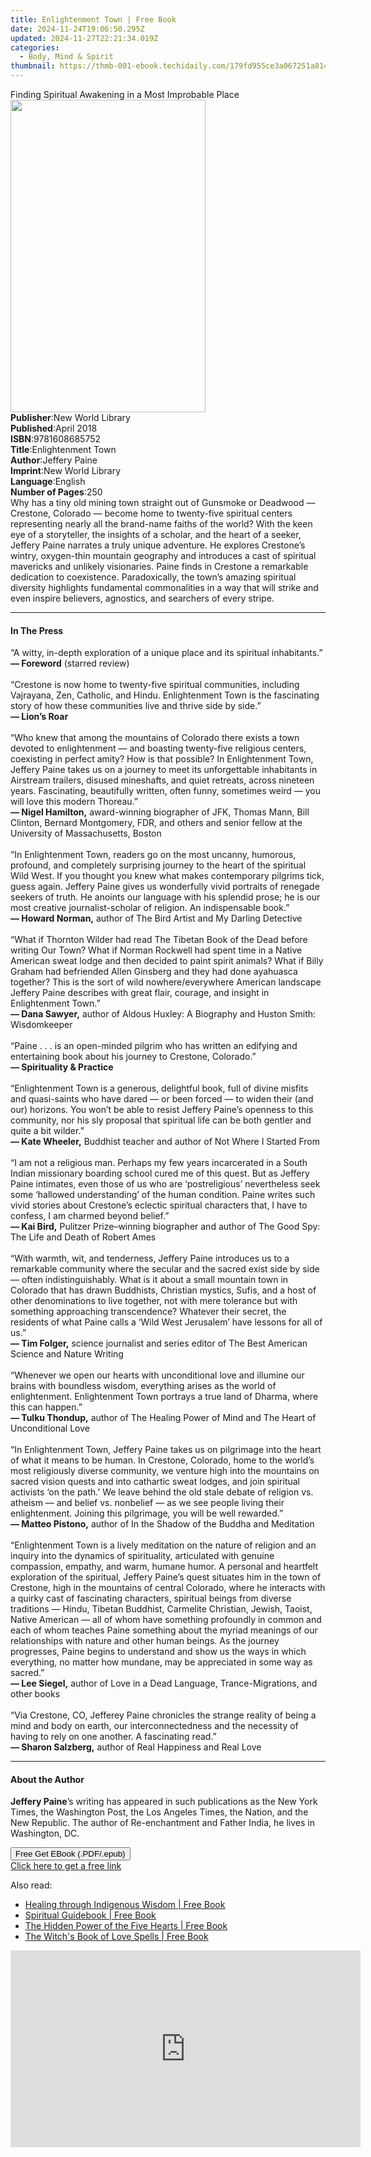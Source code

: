 ```yaml
---
title: Enlightenment Town | Free Book
date: 2024-11-24T19:06:50.295Z
updated: 2024-11-27T22:21:34.019Z
categories:
  - Body, Mind & Spirit
thumbnail: https://thmb-001-ebook.techidaily.com/179fd955ce3a067251a814f16d6ac6fa1809f280b62bdb2c33bec6b089b9eb18.jpg
---
```

<main id="book-container">
  <div class="flex flex-col">
    <div class="book-brief flex-1 py-6 px-4 sm:p-6 md:py-10 md:px-8">
      <!-- brief-->
      <div class="book-brief-main">
        Finding Spiritual Awakening in a Most Improbable Place
      </div>
    </div>
    <div
      class="book-meta-info flex-1 grid gap-4 col-start-1 col-end-3 row-start-1 sm:mb-6 sm:grid-cols-4 lg:gap-6 lg:col-start-2 lg:row-end-6 lg:row-span-6 lg:mb-0"
    >
      <div
        class="book-meta-info-left place-content-center mt-4 p-4 text-sm leading-6 col-start-2 col-span-2 dark:text-slate-400"
      >
        <img
          class="w-full h-500 object-cover rounded-lg sm:h-255 sm:col-span-2 lg:col-span-full"
          src="https://img-001-ebook.techidaily.com/d94a279fdfc894bcba8f8594256989f97bd165c3dc7284fefdf72a2bf5ba856e.jpg"
          alt=""
          width="312"
          height="500"
        />
      </div>
      <div
        class="book-meta-info-right mt-2 col-start-1 row-start-2 col-span-3 self-center"
      >
        <!-- meta data  -->
        <div class="flex flex-col px-4 md:px-8">
          <div class="flex-1">
            <strong>Publisher</strong>:<span class="px-2"
              >New World Library</span
            >
          </div>
          <div class="flex-1">
            <strong>Published</strong>:<span class="px-2">April 2018</span>
          </div>
          <div class="flex-1">
            <strong>ISBN</strong>:<span class="px-2">9781608685752</span>
          </div>
          <div class="flex-1">
            <strong>Title</strong>:<span class="px-2">Enlightenment Town</span>
          </div>
          <div class="flex-1">
            <strong>Author</strong>:<span class="px-2">Jeffery Paine</span>
          </div>
          <div class="flex-1">
            <strong>Imprint</strong>:<span class="px-2">New World Library</span>
          </div>
          <div class="flex-1">
            <strong>Language</strong>:<span class="px-2">English</span>
          </div>
          <div class="flex-1">
            <strong>Number of Pages</strong>:<span class="px-2">250</span>
          </div>
        </div>
      </div>
    </div>
    <div class="book-description flex-1 py-6 px-4 sm:p-6 md:py-10 md:px-8">
      <div class="book-description-main">
        <div accordion-content="" id="description">
          Why has a tiny old mining town straight out of Gunsmoke or Deadwood —
          Crestone, Colorado — become home to twenty-five spiritual centers
          representing nearly all the brand-name faiths of the world? With the
          keen eye of a storyteller, the insights of a scholar, and the heart of
          a seeker, Jeffery Paine narrates a truly unique adventure. He explores
          Crestone’s wintry, oxygen-thin mountain geography and introduces a
          cast of spiritual mavericks and unlikely visionaries. Paine finds in
          Crestone a remarkable dedication to coexistence. Paradoxically, the
          town’s amazing spiritual diversity highlights fundamental
          commonalities in a way that will strike and even inspire believers,
          agnostics, and searchers of every stripe.
        </div>
      </div>
    </div>
    <div class="book-excerpts flex-1 py-6 px-4 sm:p-6 md:py-10 md:px-8">
      <!-- excerpts-->
      <div class="book-excerpts-main">
        <hr />
        <h4 class="placeholder placeholder-heading">
          <span>In The Press</span>
        </h4>
        <p>
          “A witty, in-depth exploration of a unique place and its spiritual
          inhabitants.”<br />
          <strong>— Foreword</strong> (starred review)<br />
          <br />
          “Crestone is now home to twenty-five spiritual communities, including
          Vajrayana, Zen, Catholic, and Hindu. Enlightenment Town is the
          fascinating story of how these communities live and thrive side by
          side.”<br />
          <strong>— Lion’s Roar</strong><br />
          <br />
          “Who knew that among the mountains of Colorado there exists a town
          devoted to enlightenment — and boasting twenty-five religious centers,
          coexisting in perfect amity? How is that possible? In Enlightenment
          Town, Jeffery Paine takes us on a journey to meet its unforgettable
          inhabitants in Airstream trailers, disused mineshafts, and quiet
          retreats, across nineteen years. Fascinating, beautifully written,
          often funny, sometimes weird — you will love this modern Thoreau.”<br />
          <strong>— Nigel Hamilton,</strong> award-winning biographer of JFK,
          Thomas Mann, Bill Clinton, Bernard Montgomery, FDR, and others and
          senior fellow at the University of Massachusetts, Boston<br />
          <br />
          “In Enlightenment Town, readers go on the most uncanny, humorous,
          profound, and completely surprising journey to the heart of the
          spiritual Wild West. If you thought you knew what makes contemporary
          pilgrims tick, guess again. Jeffery Paine gives us wonderfully vivid
          portraits of renegade seekers of truth. He anoints our language with
          his splendid prose; he is our most creative journalist-scholar of
          religion. An indispensable book.”<br />
          <strong>— Howard Norman,</strong> author of The Bird Artist and My
          Darling Detective<br />
          <br />
          “What if Thornton Wilder had read The Tibetan Book of the Dead before
          writing Our Town? What if Norman Rockwell had spent time in a Native
          American sweat lodge and then decided to paint spirit animals? What if
          Billy Graham had befriended Allen Ginsberg and they had done ayahuasca
          together? This is the sort of wild nowhere/everywhere American
          landscape Jeffery Paine describes with great flair, courage, and
          insight in Enlightenment Town.”<br />
          <strong>— Dana Sawyer,</strong> author of Aldous Huxley: A Biography
          and Huston Smith: Wisdomkeeper<br />
          <br />
          “Paine . . . is an open-minded pilgrim who has written an edifying and
          entertaining book about his journey to Crestone, Colorado.”<br />
          <strong>— Spirituality &amp; Practice</strong><br />
          <br />
          “Enlightenment Town is a generous, delightful book, full of divine
          misfits and quasi-saints who have dared — or been forced — to widen
          their (and our) horizons. You won’t be able to resist Jeffery Paine’s
          openness to this community, nor his sly proposal that spiritual life
          can be both gentler and quite a bit wilder.”<br />
          <strong>— Kate Wheeler,</strong> Buddhist teacher and author of Not
          Where I Started From<br />
          <br />
          “I am not a religious man. Perhaps my few years incarcerated in a
          South Indian missionary boarding school cured me of this quest. But as
          Jeffery Paine intimates, even those of us who are ‘postreligious’
          nevertheless seek some ‘hallowed understanding’ of the human
          condition. Paine writes such vivid stories about Crestone’s eclectic
          spiritual characters that, I have to confess, I am charmed beyond
          belief.”<br />
          <strong>— Kai Bird,</strong> Pulitzer Prize–winning biographer and
          author of The Good Spy: The Life and Death of Robert Ames<br />
          <br />
          “With warmth, wit, and tenderness, Jeffery Paine introduces us to a
          remarkable community where the secular and the sacred exist side by
          side — often indistinguishably. What is it about a small mountain town
          in Colorado that has drawn Buddhists, Christian mystics, Sufis, and a
          host of other denominations to live together, not with mere tolerance
          but with something approaching transcendence? Whatever their secret,
          the residents of what Paine calls a ‘Wild West Jerusalem’ have lessons
          for all of us.”<br />
          <strong>— Tim Folger,</strong> science journalist and series editor of
          The Best American Science and Nature Writing<br />
          <br />
          “Whenever we open our hearts with unconditional love and illumine our
          brains with boundless wisdom, everything arises as the world of
          enlightenment. Enlightenment Town portrays a true land of Dharma,
          where this can happen.”<br />
          <strong>— Tulku Thondup,</strong> author of The Healing Power of Mind
          and The Heart of Unconditional Love<br />
          <br />
          “In Enlightenment Town, Jeffery Paine takes us on pilgrimage into the
          heart of what it means to be human. In Crestone, Colorado, home to the
          world’s most religiously diverse community, we venture high into the
          mountains on sacred vision quests and into cathartic sweat lodges, and
          join spiritual activists ‘on the path.’ We leave behind the old stale
          debate of religion vs. atheism — and belief vs. nonbelief — as we see
          people living their enlightenment. Joining this pilgrimage, you will
          be well rewarded.”<br />
          <strong>— Matteo Pistono,</strong> author of In the Shadow of the
          Buddha and Meditation<br />
          <br />
          “Enlightenment Town is a lively meditation on the nature of religion
          and an inquiry into the dynamics of spirituality, articulated with
          genuine compassion, empathy, and warm, humane humor. A personal and
          heartfelt exploration of the spiritual, Jeffery Paine’s quest situates
          him in the town of Crestone, high in the mountains of central
          Colorado, where he interacts with a quirky cast of fascinating
          characters, spiritual beings from diverse traditions — Hindu, Tibetan
          Buddhist, Carmelite Christian, Jewish, Taoist, Native American — all
          of whom have something profoundly in common and each of whom teaches
          Paine something about the myriad meanings of our relationships with
          nature and other human beings. As the journey progresses, Paine begins
          to understand and show us the ways in which everything, no matter how
          mundane, may be appreciated in some way as sacred.”<br />
          <strong>— Lee Siegel,</strong> author of Love in a Dead Language,
          Trance-Migrations, and other books<br />
          <br />
          “Via Crestone, CO, Jefferey Paine chronicles the strange reality of
          being a mind and body on earth, our interconnectedness and the
          necessity of having to rely on one another. A fascinating read.”<br />
          <strong>— Sharon Salzberg,</strong> author of Real Happiness and Real
          Love
        </p>
      </div>
    </div>
    <div class="book-about-author flex-1 py-6 px-4 sm:p-6 md:py-10 md:px-8">
      <!-- about author-->
      <div class="book-main-author-main">
        <hr />
        <h4 class="placeholder placeholder-heading">
          <span>About the Author</span>
        </h4>
        <p>
          <strong>Jeffery Paine</strong>’s writing has appeared in such
          publications as the New York Times, the Washington Post, the Los
          Angeles Times, the Nation, and the New Republic. The author of
          Re-enchantment and Father India, he lives in Washington, DC.
        </p>
      </div>
    </div>
    <div class="book-free-get flex-1 py-6 px-4 sm:p-6 md:py-10 md:px-8">
      <button
        id="btn-free-get"
        class="bg-blue-500 hover:bg-blue-700 text-white font-bold py-2 px-4 rounded"
      >
        Free Get EBook (.PDF/.epub)
      </button>
      <div id="countdown-display" class="px-2 text-lg mt-2"></div>
      <a
        id="free-link"
        class="hidden bg-blue-500 hover:bg-blue-700 text-white font-bold py-2 px-4 rounded"
        href="https://www.ebooks.com/en-us/book/96164317/enlightenment-town/jeffery-paine/"
        target="_blank"
        >Click here to get a free link</a
      >
    </div>
    <script>
      let countdownTime = 0;
      let countdownInterval = null;
      document
        .getElementById('btn-free-get')
        .addEventListener('click', startCountdown);
      function startCountdown() {
        countdownTime = new Date().getTime() + 60000 * 3;
        countdownInterval = setInterval(updateCountdown, 1000);
        document.getElementById('btn-free-get').disabled = true;
        document
          .getElementById('btn-free-get')
          .classList.add('bg-gray-500', 'cursor-not-allowed');
      }
      function updateCountdown() {
        let currentTime = new Date().getTime();
        let timeLeft = countdownTime - currentTime;
        let secondsLeft = Math.floor(timeLeft / 1000);
        document.getElementById('countdown-display').innerHTML =
          `Remaining time: ${secondsLeft} seconds.`;
        if (secondsLeft <= 0) {
          clearInterval(countdownInterval);
          document.getElementById('btn-free-get').classList.add('hidden');
          document.getElementById('free-link').classList.remove('hidden');
          document.getElementById('countdown-display').innerHTML = '';
        }
      }
    </script>
  </div>
</main>

<ins class="adsbygoogle"
      style="display:block"
      data-ad-client="ca-pub-7571918770474297"
      data-ad-slot="8358498916"
      data-ad-format="auto"
      data-full-width-responsive="true"></ins>
    

<span class="atpl-alsoreadstyle">Also read:</span>
<div><ul>
<li><a href="https://novels-ebooks.techidaily.com/211311518-9781923009363-healing-through-indigenous-wisdom/"><u>Healing through Indigenous Wisdom | Free Book</u></a></li>
<li><a href="https://novels-ebooks.techidaily.com/211311521-9781923009462-spiritual-guidebook/"><u>Spiritual Guidebook | Free Book</u></a></li>
<li><a href="https://novels-ebooks.techidaily.com/211311368-9781401977276-the-hidden-power-of-the-five-hearts/"><u>The Hidden Power of the Five Hearts | Free Book</u></a></li>
<li><a href="https://novels-ebooks.techidaily.com/211311170-9781684811175-the-witchs-book-of-love-spells/"><u>The Witch's Book of Love Spells | Free Book</u></a></li>
</ul></div>

<!-- affiliate ads begin -->
<iframe width="560" height="315" src="https://www.youtube.com/embed/XoC2TGp1PLY?si=iH9xs76NhWn4pP-E&autoplay=1" title="YouTube video player" frameborder="0" allow="accelerometer; autoplay; clipboard-write; encrypted-media; gyroscope; picture-in-picture; web-share" referrerpolicy="strict-origin-when-cross-origin" allowfullscreen></iframe>
<!-- affiliate ads end -->

